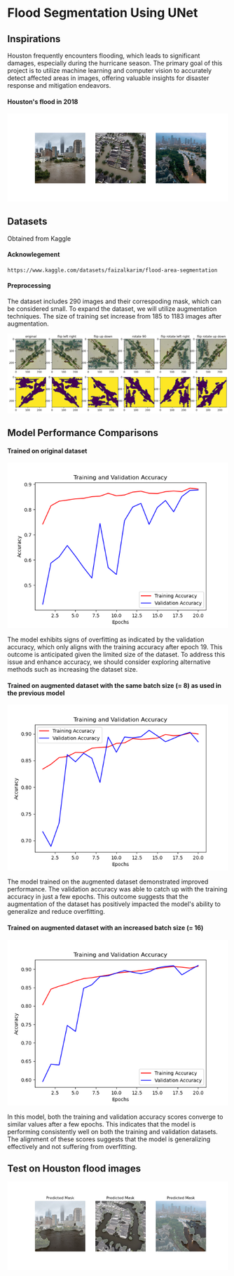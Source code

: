 # Flood Segmentation Using UNet

## Inspirations

Houston frequently encounters flooding, which leads to significant damages, especially during the hurricane season. The primary goal of this project is to utilize machine learning and computer vision to accurately detect affected areas in images, offering valuable insights for disaster response and mitigation endeavors.

#### Houston's flood in 2018
![Houston](images/houston.png)

## Datasets

Obtained from Kaggle

#### Acknowlegement
```
https://www.kaggle.com/datasets/faizalkarim/flood-area-segmentation
```

#### Preprocessing 

The dataset includes 290 images and their correspoding mask, which can be considered small. To expand the dataset, we will utilize augmentation techniques. The size of training set increase from 185 to 1183 images after augmentation.


![Augment](images/augment.png)

## Model Performance Comparisons

#### Trained on original dataset

![Original](plots/Accuracy_on_Original_Dataset.png)

The model exhibits signs of overfitting as indicated by the validation accuracy, which only aligns with the training accuracy after epoch 19. This outcome is anticipated given the limited size of the dataset. To address this issue and enhance accuracy, we should consider exploring alternative methods such as increasing the dataset size.


#### Trained on augmented dataset with the same batch size (= 8) as used in the previous model

![Augmentation](plots/Accuracy_on_Augmented_Dataset_Batch8.png)

The model trained on the augmented dataset demonstrated improved performance. The validation accuracy was able to catch up with the training accuracy in just a few epochs. This outcome suggests that the augmentation of the dataset has positively impacted the model's ability to generalize and reduce overfitting.


#### Trained on augmented dataset with an increased batch size (= 16) 

![Augmentation](plots/Accuracy_on_Augmented_Dataset_Batch16.png)

In this model, both the training and validation accuracy scores converge to similar values after a few epochs. This indicates that the model is performing consistently well on both the training and validation datasets. The alignment of these scores suggests that the model is generalizing effectively and not suffering from overfitting.


## Test on Houston flood images

![Houston](images/houston_predicted.png)



